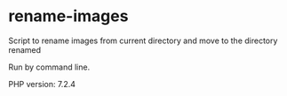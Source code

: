 # rename-images

Script to rename images from current directory and move to the directory renamed

Run by command line.

PHP version: 7.2.4
